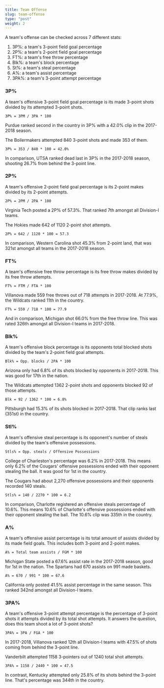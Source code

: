 ```yaml
---
title: Team Offense
slug: team-offense
type: "post"
weight: 2
---
```


A team's offense can be checked across 7 different stats:

1. 3P%: a team's 3-point field goal percentage
2. 2P%: a team's 2-point field goal percentage
3. FT%: a team's free throw percentage
4. Blk%: a team's block percentage
5. St%: a team's steal percentage
6. A%: a team's assist percentage
7. 3PA%: a team's 3-point attempt percentage

### 3P%

A team's offensive 3-point field goal percentage is its made 3-point shots divided by its attempted 3-point shots.

`3P% = 3PM / 3PA * 100`

Purdue ranked second in the country in 3P% with a 42.0% clip in the 2017-2018 season.

The Boilermakers attempted 840 3-point shots and made 353 of them.

`3P% = 353 / 840 * 100 = 42.0%`

In comparison, UTSA ranked dead last in 3P% in the 2017-2018 season, shooting 26.7% from behind the 3-point line.

### 2P%

A team's offensive 2-point field goal percentage is its 2-point makes divided by its 2-point attempts.

`2P% = 2PM / 2PA * 100`

Virginia Tech posted a 2P% of 57.3%. That ranked 7th amongst all Division-I teams.

The Hokies made 642 of 1120 2-point shot attempts.

`2P% = 642 / 1120 * 100 = 57.3`

In comparison, Western Carolina shot 45.3% from 2-point land, that was 321st amongst all teams in the 2017-2018 season.

### FT%

A team's offensive free throw percentage is its free throw makes divided by its free throw attempts.

`FT% = FTM / FTA * 100`

Villanova made 559 free throws out of 718 attempts in 2017-2018. At 77.9%, the Wildcats ranked 11th in the country.

`FT% = 559 / 718 * 100 = 77.9`

And in comparison, Michigan shot 66.0% from the free throw line. This was rated 326th amongst all Division-I teams in 2017-2018.

### Blk%

A team's offensive block percentage is its opponents total blocked shots divided by the team's 2-point field goal attempts.

`Blk% = Opp. blocks / 2PA * 100`

Arizona only had 6.8% of its shots blocked by opponents in 2017-2018. This was good for 17th in the nation.

The Wildcats attempted 1362 2-point shots and opponents blocked 92 of those attempts.

`Blk = 92 / 1362 * 100 = 6.8%`

Pittsburgh had 15.3% of its shots blocked in 2017-2018. That clip ranks last \(351st\) in the country.

### Stl%

A team's offensive steal percentage is its opponent's number of steals divided by the team's offensive possessions.

`Stls% = Opp. steals / Offensive Possessions`

College of Charleston's percentage was 6.2% in 2017-2018. This means only 6.2% of the Cougars' offensive possessions ended with their opponent stealing the ball. It was good for 1st in the country.

The Cougars had about 2,270 offensive possessions and their opponents recorded 140 steals.

`Stls% = 140 / 2270 * 100 = 6.2`

In comparison, Charlotte registered an offensive steals percentage of 10.6%. This means 10.6% of Charlotte's offensive possessions ended with their opponent stealing the ball. The 10.6% clip was 335th in the country.

### A%

A team's offensive assist percentage is its total amount of assists divided by its made field goals. This includes both 3-point and 2-point makes.

`A% = Total team assists / FGM * 100`

Michigan State posted a 67.6% assist rate in the 2017-2018 season, good for 1st in the nation. The Spartans had 670 assists on 991 made baskets.

`A% = 670 / 991 * 100 = 67.6`

California only posted 41.5% assist percentage in the same season. This ranked 342nd amongst all Division-I teams.

### 3PA%

A team's offensive 3-point attempt percentage is the percentage of 3-point shots it attempts divided by its total shot attempts. It answers the question, does this team shoot a lot of 3-point shots?

`3PA% = 3PA / FGA * 100`

In 2017-2018, Villanova ranked 12th all Division-I teams with 47.5% of shots coming from behind the 3-point line.

Vanderbilt attempted 1158 3-pointers out of 1240 total shot attempts.

`3PA% = 1158 / 2440 * 100 = 47.5`

In contrast, Kentucky attempted only 25.8% of its shots behind the 3-point line. That's percentage was 344th in the country.

